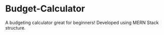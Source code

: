 # Budget-Calculator
A budgeting calculator great for beginners! Developed using MERN Stack structure.
